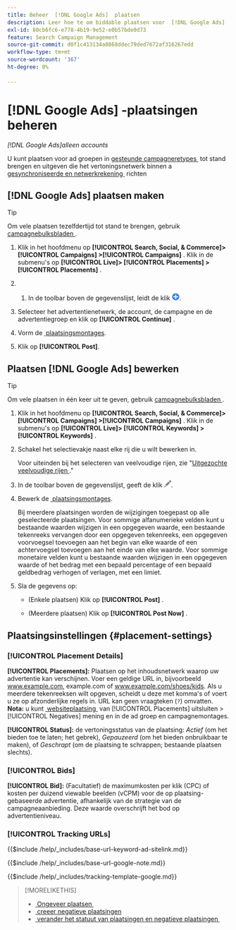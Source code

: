 ```yaml
---
title: Beheer  [!DNL Google Ads]  plaatsen
description: Leer hoe te om biddable plaatsen voor  [!DNL Google Ads]  ad groepen tot stand te brengen en te beheren.
exl-id: 80cb6fc6-e778-4b19-9e52-e0b57bde0d73
feature: Search Campaign Management
source-git-commit: d0f1c413134a0868ddec79ded7672af316267edd
workflow-type: tm+mt
source-wordcount: '367'
ht-degree: 0%

---
```


# [!DNL Google Ads] -plaatsingen beheren

*[!DNL Google Ads]alleen accounts*

U kunt plaatsen voor ad groepen in [&#x200B; gesteunde campagneretypes &#x200B;](/help/search-social-commerce/introduction/supported-inventory.md) tot stand brengen en uitgeven die het vertoningsnetwerk binnen a [&#x200B; gesynchroniseerde en netwerkrekening &#x200B;](/help/search-social-commerce/campaign-management/accounts/ad-network-account-about.md) richten

## [!DNL Google Ads] plaatsen maken

>[!TIP]
>
>Om vele plaatsen tezelfdertijd tot stand te brengen, gebruik [&#x200B; campagnebulksbladen &#x200B;](/help/search-social-commerce/campaign-management/bulksheets/bulksheet-about.md).

1. Klik in het hoofdmenu op **[!UICONTROL Search, Social, & Commerce]> [!UICONTROL Campaigns] >[!UICONTROL Campaigns]** . Klik in de submenu&#39;s op **[!UICONTROL Live]> [!UICONTROL Placements] >[!UICONTROL Placements]** .

1. &#x200B;
   1. In de toolbar boven de gegevenslijst, leidt de klik ![&#x200B; &#x200B;](/help/search-social-commerce/assets/add.png " tot ").

1. Selecteer het advertentienetwerk, de account, de campagne en de advertentiegroep en klik op **[!UICONTROL Continue]** .

1. Vorm de [&#x200B; plaatsingsmontages &#x200B;](#placement-settings).

1. Klik op **[!UICONTROL Post]**.

## Plaatsen [!DNL Google Ads] bewerken

>[!TIP]
>
>Om vele plaatsen in één keer uit te geven, gebruik [&#x200B; campagnebulksbladen &#x200B;](/help/search-social-commerce/campaign-management/bulksheets/bulksheet-about.md).

1. Klik in het hoofdmenu op **[!UICONTROL Search, Social, & Commerce]> [!UICONTROL Campaigns] >[!UICONTROL Campaigns]** . Klik in de submenu&#39;s op **[!UICONTROL Live]> [!UICONTROL Keywords] >[!UICONTROL Keywords]** .

1. Schakel het selectievakje naast elke rij die u wilt bewerken in.

   Voor uiteinden bij het selecteren van veelvoudige rijen, zie &quot;[&#x200B; Uitgezochte veelvoudige rijen &#x200B;](/help/search-social-commerce/common-tasks/navigation-editing-selection/multiple-rows-select.md).&quot;

1. In de toolbar boven de gegevenslijst, geeft de klik ![&#x200B; &#x200B;](/help/search-social-commerce/assets/edit.png " uit ").

1. Bewerk de [&#x200B; plaatsingsmontages &#x200B;](#placement-settings).

   Bij meerdere plaatsingen worden de wijzigingen toegepast op alle geselecteerde plaatsingen. Voor sommige alfanumerieke velden kunt u bestaande waarden wijzigen in een opgegeven waarde, een bestaande tekenreeks vervangen door een opgegeven tekenreeks, een opgegeven voorvoegsel toevoegen aan het begin van elke waarde of een achtervoegsel toevoegen aan het einde van elke waarde. Voor sommige monetaire velden kunt u bestaande waarden wijzigen in een opgegeven waarde of het bedrag met een bepaald percentage of een bepaald geldbedrag verhogen of verlagen, met een limiet.

1. Sla de gegevens op:

   * (Enkele plaatsen) Klik op **[!UICONTROL Post]** .

   * (Meerdere plaatsen) Klik op **[!UICONTROL Post Now]** .

## Plaatsingsinstellingen {#placement-settings}

### [!UICONTROL Placement Details]

**[!UICONTROL Placements]:** Plaatsen op het inhoudsnetwerk waarop uw advertentie kan verschijnen. Voer een geldige URL in, bijvoorbeeld www.example.com, example.com of www.example.com/shoes/kids. Als u meerdere tekenreeksen wilt opgeven, scheidt u deze met komma&#39;s of voert u ze op afzonderlijke regels in. URL kan geen vraagteken (`?`) omvatten. **Nota:** u kunt [&#x200B; websiteplaatsing &#x200B;](placement-negative-create.md) van [!UICONTROL Placements] uitsluiten > [!UICONTROL Negatives] mening en in de ad groep en campagnemontages.

**[!UICONTROL Status]:** de vertoningsstatus van de plaatsing: *Actief* (om het bieden toe te laten; het gebrek), *Gepauzeerd* (om het bieden onbruikbaar te maken), of *Geschrapt* (om de plaatsing te schrappen; bestaande plaatsen slechts).

### [!UICONTROL Bids]

**[!UICONTROL Bid]:** (Facultatief) de maximumkosten per klik (CPC) of kosten per duizend viewable beelden (vCPM) voor de op plaatsing-gebaseerde advertentie, afhankelijk van de strategie van de campagneaanbieding. Deze waarde overschrijft het bod op advertentieniveau.

<!-- If the placement is in a standard optimized portfolio, then the specified bid is applied for one day. Afterward, the optimization capability places bids according to its own calculations. -->

### [!UICONTROL Tracking URLs]

<!-- **[!UICONTROL Base URL]:** -->

{{$include /help/_includes/base-url-keyword-ad-sitelink.md}}

<!-- note -->

{{$include /help/_includes/base-url-google-note.md}}

<!-- **[!UICONTROL Tracking Template]:** -->

{{$include /help/_includes/tracking-template-google.md}}

>[!MORELIKETHIS]
>
>* [&#x200B; Ongeveer plaatsen &#x200B;](placement-about.md)
>* [&#x200B; creeer negatieve plaatsingen &#x200B;](placement-negative-create.md)
>* [&#x200B; verander het statuut van plaatsingen en negatieve plaatsingen &#x200B;](placement-status-edit.md)
